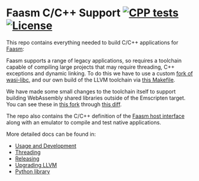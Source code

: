# Faasm C/C++ Support [![CPP tests](https://github.com/faasm/faasm-toolchain/workflows/Tests/badge.svg?branch=master)](https://github.com/faasm/faasm-toolchain/actions) [![License](https://img.shields.io/github/license/faasm/faasm-toolchain.svg)](https://github.com/faasm/faasm-toolchain/blob/master/LICENSE.md) 

This repo contains everything needed to build C/C++ applications for
[Faasm](https://github.com/faasm/faasm):

Faasm supports a range of legacy applications, so requires a toolchain capable
of compiling large projects that may require threading, C++ exceptions and
dynamic linking. To do this we have to use a custom [fork of
wasi-libc](https://github.com/faasm/wasi-libc), and our own build of the LLVM
toolchain via [this Makefile](Makefile).  

We have made some small changes to the toolchain itself to support building
WebAssembly shared libraries outside of the Emscripten target. You can see these
in [this fork](https://github.com/faasm/llvm-project) through [this
diff](https://github.com/llvm/llvm-project/compare/llvmorg-10.0.1...faasm:faasm).

The repo also contains the C/C++ definition of the [Faasm host
interface](https://github.com/faasm/faasm/blob/master/docs/host_interface.md)
along with an emulator to compile and test native applications.

More detailed docs can be found in:

- [Usage and Development](docs/usage.md)
- [Threading](docs/threads.md)
- [Releasing](docs/release.md)
- [Upgrading LLVM](docs/upgrading-llvm.md)
- [Python library](docs/python.md)
